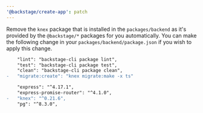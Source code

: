 ```yaml
---
'@backstage/create-app': patch
---
```


Remove the `knex` package that is installed in the `packages/backend` as it's provided by the `@backstage/*` packages for you automatically. You can make the following change in your `packages/backend/package.json` if you wish to apply this change.

```diff
    "lint": "backstage-cli package lint",
    "test": "backstage-cli package test",
    "clean": "backstage-cli package clean",
-   "migrate:create": "knex migrate:make -x ts"
```

```diff
    "express": "^4.17.1",
    "express-promise-router": "^4.1.0",
-   "knex": "^0.21.6",
    "pg": "^8.3.0",
```
